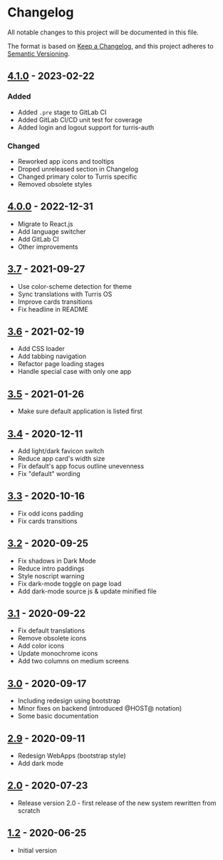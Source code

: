 # Changelog

All notable changes to this project will be documented in this file.

The format is based on [Keep a Changelog](https://keepachangelog.com/en/1.0.0/),
and this project adheres to
[Semantic Versioning](https://semver.org/spec/v2.0.0.html).

## [4.1.0] - 2023-02-22

### Added

-   Added `.pre` stage to GitLab CI
-   Added GitLab CI/CD unit test for coverage
-   Added login and logout support for turris-auth

### Changed

-   Reworked app icons and tooltips
-   Droped unreleased section in Changelog
-   Changed primary color to Turris specific
-   Removed obsolete styles

## [4.0.0] - 2022-12-31

-   Migrate to React.js
-   Add language switcher
-   Add GitLab CI
-   Other improvements

## [3.7] - 2021-09-27

-   Use color-scheme detection for theme
-   Sync translations with Turris OS
-   Improve cards transitions
-   Fix headline in README

## [3.6] - 2021-02-19

-   Add CSS loader
-   Add tabbing navigation
-   Refactor page loading stages
-   Handle special case with only one app

## [3.5] - 2021-01-26

-   Make sure default application is listed first

## [3.4] - 2020-12-11

-   Add light/dark favicon switch
-   Reduce app card's width size
-   Fix default's app focus outline unevenness
-   Fix "default" wording

## [3.3] - 2020-10-16

-   Fix odd icons padding
-   Fix cards transitions

## [3.2] - 2020-09-25

-   Fix shadows in Dark Mode
-   Reduce intro paddings
-   Style noscript warning
-   Fix dark-mode toggle on page load
-   Add dark-mode source js & update minified file

## [3.1] - 2020-09-22

-   Fix default translations
-   Remove obsolete icons
-   Add color icons
-   Update monochrome icons
-   Add two columns on medium screens

## [3.0] - 2020-09-17

-   Including redesign using bootstrap
-   Minor fixes on backend (introduced @HOST@ notation)
-   Some basic documentation

## [2.9] - 2020-09-11

-   Redesign WebApps (bootstrap style)
-   Add dark mode

## [2.0] - 2020-07-23

-   Release version 2.0 - first release of the new system rewritten from scratch

## [1.2] - 2020-06-25

-   Initial version

[unreleased]: https://gitlab.nic.cz/turris/webapps/-/compare/v4.1.0...master
[4.1.0]: https://gitlab.nic.cz/turris/webapps/-/compare/v4.0.0...v4.1.0
[4.0.0]: https://gitlab.nic.cz/turris/webapps/-/compare/v3.7...v4.0.0
[3.7]: https://gitlab.nic.cz/turris/webapps/-/compare/v3.6...v3.7
[3.6]: https://gitlab.nic.cz/turris/webapps/-/compare/v3.5..v3.6
[3.5]: https://gitlab.nic.cz/turris/webapps/-/compare/v3.4...v3.5
[3.4]: https://gitlab.nic.cz/turris/webapps/-/compare/v3.3...v3.4
[3.3]: https://gitlab.nic.cz/turris/webapps/-/compare/v3.2...v3.3
[3.2]: https://gitlab.nic.cz/turris/webapps/-/compare/v3.1...v3.2
[3.1]: https://gitlab.nic.cz/turris/webapps/-/compare/v3.0...v3.1
[3.0]: https://gitlab.nic.cz/turris/webapps/-/compare/v2.9...v3.0
[2.9]: https://gitlab.nic.cz/turris/webapps/-/compare/v2.0...v2.9
[2.0]: https://gitlab.nic.cz/turris/webapps/-/compare/v1.2...v2.0
[1.2]: https://gitlab.nic.cz/turris/webapps/-/tags/v1.2
